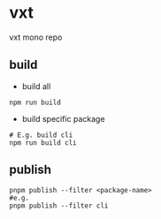 # vxt

vxt mono repo

## build

* build all

```shell
npm run build
```

* build specific package

```shell
# E.g. build cli
npm run build cli
```

## publish

```shell
pnpm publish --filter <package-name>
#e.g.
pnpm publish --filter cli
```